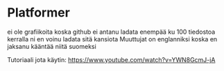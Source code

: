 # Platformer
ei ole grafiikoita koska github ei antanu ladata enempää ku 100 tiedostoa kerralla ni en voinu ladata sitä kansiota
Muuttujat on englanniksi koska en jaksanu kääntää niitä suomeksi

Tutoriaali jota käytin: https://www.youtube.com/watch?v=YWN8GcmJ-jA
